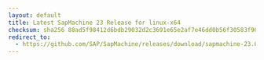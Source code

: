 ```yaml
---
layout: default
title: Latest SapMachine 23 Release for linux-x64
checksum: sha256 88ad5f98412d6bdb29032d2c3691e65e2af7e46dd0b56f30583f9003a0b7f824
redirect_to:
  - https://github.com/SAP/SapMachine/releases/download/sapmachine-23.0.1/sapmachine-jre-23.0.1_linux-x64_bin.tar.gz
---
```

